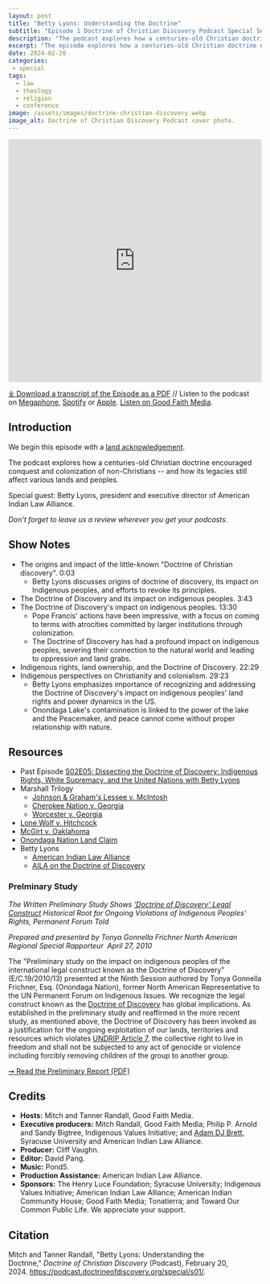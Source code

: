 ```yaml
---
layout: post
title: "Betty Lyons: Understanding the Doctrine" 
subtitle: "Episode 1 Doctrine of Christian Discovery Podcast Special Season"
description: "The podcast explores how a centuries-old Christian doctrine encouraged conquest and colonization of non-Christians -- and how its legacies still affect various lands and peoples. Special guest: Betty Lyons, president and executive director of American Indian Law Alliance."
excerpt: "The episode explores how a centuries-old Christian doctrine encouraged conquest and colonization of non-Christians -- and how its legacies still affect various lands and peoples."
date: 2024-02-20
categories: 
 - special
tags: 
  - law
  - theology
  - religion
  - conference
image: /assets/images/doctrine-christian-discovery.webp
image_alt: Doctrine of Christian Discovery Podcast cover photo.
---
```

<iframe src="https://playlist.megaphone.fm/?p=AOOOI2818414790" width="100%" height="482" frameborder="0"></iframe>

[⤓ Download a transcript of the Episode as a PDF](/assets/pdfs/special/01-Betty-Lyons-Understanding-the-Doctrine-of-Christian-Discovery.pdf) //  Listen to the podcast on [Megaphone](hhttps://megaphone.link/AOOOI9257433215), [Spotify](https://open.spotify.com/show/4VnMhbq2UJbu3fdehsQ66I) or [Apple](https://podcasts.apple.com/us/podcast/doctrine-of-christian-discovery/id1729219360). [Listen on Good Faith Media](https://goodfaithmedia.org/doctrine-of-christian-discovery/).
  
## Introduction

We begin this episode with a [land acknowledgement](https://podcast.doctrineofdiscovery.org/land/).

The podcast explores how a centuries-old Christian doctrine encouraged conquest and colonization of non-Christians -- and how its legacies still affect various lands and peoples.

Special guest: Betty Lyons, president and executive director of American Indian Law Alliance. 

*Don't forget to leave us a review wherever you get your podcasts.*


## Show Notes
- The origins and impact of the little-known "Doctrine of Christian discovery". 0:03
  - Betty Lyons discusses origins of doctrine of discovery, its impact on Indigenous peoples, and efforts to revoke its principles.
- The Doctrine of Discovery and its impact on indigenous peoples. 3:43
- The Doctrine of Discovery's impact on indigenous peoples. 13:30
  - Pope Francis' actions have been impressive, with a focus on coming to terms with atrocities committed by larger institutions through colonization.
  - The Doctrine of Discovery has had a profound impact on indigenous peoples, severing their connection to the natural world and leading to oppression and land grabs.
- Indigenous rights, land ownership, and the Doctrine of Discovery. 22:29
- Indigenous perspectives on Christianity and colonialism. 29:23
  - Betty Lyons emphasizes importance of recognizing and addressing the Doctrine of Discovery's impact on indigenous peoples' land rights and power dynamics in the US.
  - Onondaga Lake's contamination is linked to the power of the lake and the Peacemaker, and peace cannot come without proper relationship with nature.


## Resources
* Past Episode [S02E05: Dissecting the Doctrine of Discovery: Indigenous Rights, White Supremacy, and the United Nations with Betty Lyons](https://podcast.doctrineofdiscovery.org/season2/episode-05/)
* Marshall Trilogy
  * [Johnson & Graham's Lessee v. McIntosh](https://www.oyez.org/cases/1789-1850/21us543)
  * [Cherokee Nation v. Georgia](https://supreme.justia.com/cases/federal/us/30/1/)
  * [Worcester v. Georgia](https://www.oyez.org/cases/1789-1850/31us515)
* [Lone Wolf v. Hitchcock](https://supreme.justia.com/cases/federal/us/187/553/)
* [McGirt v. Oaklahoma](https://www.supremecourt.gov/opinions/19pdf/18-9526_9okb.pdf)
* [Onondaga Nation Land Claim](https://www.onondaganation.org/land-rights/)
* Betty Lyons
  * [American Indian Law Alliance](https://aila.ngo/)
  * [AILA on the Doctrine of Discovery](https://aila.ngo/issues/doctrine-of-discovery/)

### Prelminary Study
*The Written Preliminary Study Shows *[*'Doctrine of Discovery' Legal Construct*](https://aila.ngo/wp-content/uploads/2010/09/DOD5.pdf)* Historical Root for Ongoing Violations of Indigenous Peoples' Rights, Permanent Forum Told*

*Prepared and presented by Tonya Gonnella Frichner North American Regional Special Rapporteur  April 27, 2010*

The "Preliminary study on the impact on indigenous peoples of the international legal construct known as the Doctrine of Discovery" (E/C.19/2010/13) presented at the Ninth Session authored by Tonya Gonnella Frichner, Esq. (Onondaga Nation), former North American Representative to the UN Permanent Forum on Indigenous Issues. We recognize the legal construct known as the [Doctrine of Discovery](https://aila.ngo/issues/doctrine-of-discovery/) has global implications. As established in the preliminary study and reaffirmed in the more recent study, as mentioned above, the Doctrine of Discovery has been invoked as a justification for the ongoing exploitation of our lands, territories and resources which violates [UNDRIP Article 7](https://www.un.org/development/desa/indigenouspeoples/wp-content/uploads/sites/19/2018/11/UNDRIP_E_web.pdf), the collective right to live in freedom and shall not be subjected to any act of genocide or violence including forcibly removing children of the group to another group. 

[➞ Read the Preliminary Report (PDF)](https://aila.ngo/wp-content/uploads/2010/09/DOD5.pdf)

## Credits

- **Hosts:** Mitch and Tanner Randall, Good Faith Media.
- **Executive producers:** Mitch Randall, Good Faith Media; Philip P. Arnold and Sandy Bigtree, Indigenous Values Initiative; and [Adam DJ Brett](https://adamdjbrett.com), Syracuse University and American Indian Law Alliance.
- **Producer:** Cliff Vaughn.
- **Editor:** David Pang.
- **Music:** Pond5.
- **Production Assistance:** American Indian Law Alliance.
- **Sponsors:** The Henry Luce Foundation; Syracuse
University; Indigenous Values Initiative; American Indian Law Alliance; American Indian Community House; Good Faith Media; Tonatierra; and
Toward Our Common Public Life. We appreciate your support.

## Citation

Mitch and Tanner Randall, "Betty Lyons: Understanding the Doctrine," _Doctrine of Christian Discovery_ (Podcast), February 20, 2024. <https://podcast.doctrineofdiscovery.org/special/s01/>.